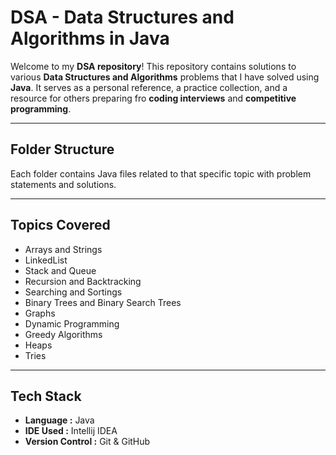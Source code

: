 # DSA - Data Structures and Algorithms in Java

Welcome to my **DSA repository**!
This repository contains solutions to various **Data Structures and Algorithms** problems that I have solved using **Java**. It serves as a personal reference, a practice collection, and a resource for others preparing fro **coding interviews** and **competitive programming**.

---

## Folder Structure

Each folder contains Java files related to that specific topic with problem statements and solutions.

---

## Topics Covered

- Arrays and Strings
- LinkedList
- Stack and Queue
- Recursion and Backtracking
- Searching and Sortings
- Binary Trees and Binary Search Trees
- Graphs
- Dynamic Programming
- Greedy Algorithms
- Heaps
- Tries

---

## Tech Stack

- **Language :** Java
- **IDE Used :** Intellij IDEA
- **Version Control :** Git & GitHub
